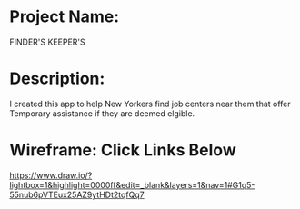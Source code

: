 # Project Name:
 FINDER'S KEEPER'S

# Description:
I created this app to help New Yorkers find job centers near them that offer Temporary assistance if they are deemed elgible.

# Wireframe: Click Links Below

https://www.draw.io/?lightbox=1&highlight=0000ff&edit=_blank&layers=1&nav=1#G1q5-55nub6pVTEux25AZ9ytHDt2tqfQq7



